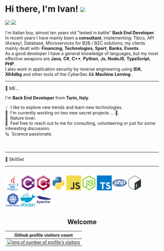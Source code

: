 # Hi there, I'm Ivan! <img src="https://raw.githubusercontent.com/MartinHeinz/MartinHeinz/master/wave.gif" width="30px">

[![](https://img.shields.io/badge/-Twitter-informational?style=for-the-badge&logo=twitter&logoColor=white&color=00aced)](https://twitter.com/ivcaric)
[![](https://img.shields.io/badge/-Linkedin-informational?style=for-the-badge&logo=linkedin&logoColor=white&color=2867B2)](https://www.linkedin.com/in/ivan-roberto-caricato-268904185)

I'm Italian boy, almost ten years old "tested in battle" __Back End Developer__.<br>
In recent years I have mainly been a __consultant__, implementing: Tibco, API (Axway), Database, Microservices for B2B / B2C solutions; my clients mainly dealt with: __Financing__, __Technologies__, __Sport__, __Banks__, __Events__.<br>
As a good developer I have a general knowledge of languages, but my most effective weapons are  __Java__, __C#__, __C++__, __Python__, __Js__, __NodeJS__, __TypeScript__, __PHP__.<br>
I also work in application security by reverse engineering using __IDA__, __X64dbg__ and other tools of the CyberSec && __Machine__ __Lerning__ .

---
🚀 ME...
<br>
<p aligh="center">
 
  I'm __Back End__ __Developer__ from <b>Turin, Italy</b>.</p>
  	
  💡  &nbsp;I like to explore new trends and learn new technologies.\
  🚧 &nbsp;I'm currently working on two new secret projects ... 👀.\
  🌱 &nbsp;Nature lover.\
  💬 &nbsp;Feel free to reach out to me for consulting, volunteering or just for some interesting discussion.\
  🪐 &nbsp;Science passionate.
</p>
<br>

---

🧰 SkillSet

---

<img src="https://raw.githubusercontent.com/devicons/devicon/master/icons/java/java-original.svg" alt="Java Logo" width="50" height="50"/><img
src="https://raw.githubusercontent.com/devicons/devicon/master/icons/csharp/csharp-original.svg" alt="Csharp Logo" width="50" height="50"/><img
src="https://raw.githubusercontent.com/devicons/devicon/master/icons/cplusplus/cplusplus-original.svg" alt="Cplusplus Logo" width="50" height="50"/><img
src="https://raw.githubusercontent.com/devicons/devicon/master/icons/python/python-original.svg" alt="Python Logo" width="50" height="50"/><img
src="https://raw.githubusercontent.com/devicons/devicon/master/icons/javascript/javascript-original.svg" alt="JavaScript Logo" width="50" height="50"/><img 
src="https://raw.githubusercontent.com/devicons/devicon/master/icons/nodejs/nodejs-original.svg" alt="Node.js Logo" width="50" height="50"/><img 
src="https://raw.githubusercontent.com/devicons/devicon/master/icons/typescript/typescript-original.svg" alt="TypeScript Logo" width="50" height="50"/><img
src="https://github.com/devicons/devicon/raw/master/icons/php/php-plain.svg" alt="PHP Logo" width="50" height="50"/><img 
src="https://github.com/devicons/devicon/raw/master/icons/bash/bash-original.svg" alt="Bash Logo" width="50" height="50"/>
<br />
<img src="https://raw.githubusercontent.com/devicons/devicon/master/icons/kubernetes/kubernetes-plain-wordmark.svg" alt="Kubernetes K8s Logo" width="50" height="50"/><img src="https://raw.githubusercontent.com/devicons/devicon/master/icons/docker/docker-plain-wordmark.svg" alt="Laravel Logo" width="50" height="50"/><img src="https://raw.githubusercontent.com/devicons/devicon/master/icons/apache/apache-plain-wordmark.svg" alt="Apache Logo" width="50" height="50"/>
<br />
---
<div align="center">

<h2 align="center">Welcome</h2>
    <table align="center">
        <thead>
            <th>Github profile visitors count</th>
        </thead>
        <tbody>
            <tr>
                <td>
                    <a href="https://profile-counter.glitch.me/IvanC-IT/count.svg">
                        <img src="https://profile-counter.glitch.me/IvanC-IT/count.svg" alt="img of number of profile's visitors"/>
                    </a>
                </td>
            </tr>        
        </tbody>
    </table>
</div>

